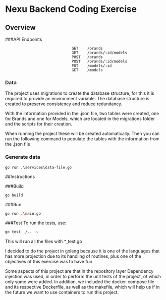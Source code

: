 # Nexu Backend Coding Exercise



## Overview
###API Endpoints

```
                              GET    /brands
                              GET    /brands/:id/models
                              POST   /brands
                              POST   /brands/:id/models
                              PUT    /models/:id
                              GET    /models
```
### Data
The project uses migrations to create the database structure, for this it is required to provide an environment variable. 
The database structure is created to preserve consistency and reduce redundancy. 

With the information provided in the .json file, two tables were created, one for Brands and one for Models, which are located in the migrations folder and the scripts for their creation. 

When running the project these will be created automatically. 
Then you can run the following command to populate the tables with the information from the .json file
### Generate data 
```script
go run .\services\data-file.go
```

##Instructions

###Build
```script
go build
```

###Run 
```bash
go run .\main.go
```

###Test 
To run the tests, use:
```bash
go test ./.. -v
```
This will run all the files with *_test.go

I decided to do the project in golang because it is one of the languages that has more projection due to its handling of routines, plus one of the objectives of this exercise was to have fun.

Some aspects of this project are that in the repository layer Dependency injection was used, in order to perform the unit tests of the project, of which only some were added.
In addition, we included the docker-compose file and its respective Dockerfile, as well as the makefile, which will help us if in the future we want to use containers to run this project.   

